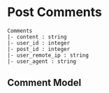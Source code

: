 # Post Comments

	Comments
	|- content : string
	|- user_id : integer
	|- post_id : integer
	|- user_remote_ip : string
	|- user_agent : string

## Comment Model
